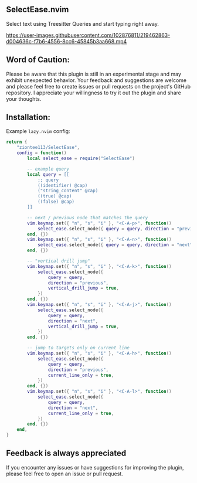 ## SelectEase.nvim

Select text using Treesitter Queries and start typing right away.

https://user-images.githubusercontent.com/102876811/219462863-d004636c-f7b6-4556-8cc6-45845b3aa668.mp4

## Word of Caution:

Please be aware that this plugin is still in an experimental stage and may exhibit unexpected behavior.
Your feedback and suggestions are welcome and please feel free to create issues or pull requests on the project's GitHub repository.
I appreciate your willingness to try it out the plugin and share your thoughts.

## Installation:

Example `lazy.nvim` config:

```lua
return {
    "ziontee113/SelectEase",
    config = function()
        local select_ease = require("SelectEase")

        -- example query
        local query = [[
            ;; query
            ((identifier) @cap)
            ("string_content" @cap)
            ((true) @cap)
            ((false) @cap)
        ]]

        -- next / previous node that matches the query
        vim.keymap.set({ "n", "s", "i" }, "<C-A-p>", function()
            select_ease.select_node({ query = query, direction = "previous" })
        end, {})
        vim.keymap.set({ "n", "s", "i" }, "<C-A-n>", function()
            select_ease.select_node({ query = query, direction = "next" })
        end, {})

        -- "vertical drill jump"
        vim.keymap.set({ "n", "s", "i" }, "<C-A-k>", function()
            select_ease.select_node({
                query = query,
                direction = "previous",
                vertical_drill_jump = true,
            })
        end, {})
        vim.keymap.set({ "n", "s", "i" }, "<C-A-j>", function()
            select_ease.select_node({
                query = query,
                direction = "next",
                vertical_drill_jump = true,
            })
        end, {})

        -- jump to targets only on current line
        vim.keymap.set({ "n", "s", "i" }, "<C-A-h>", function()
            select_ease.select_node({
                query = query,
                direction = "previous",
                current_line_only = true,
            })
        end, {})
        vim.keymap.set({ "n", "s", "i" }, "<C-A-l>", function()
            select_ease.select_node({
                query = query,
                direction = "next",
                current_line_only = true,
            })
        end, {})
    end,
}
```

## Feedback is always appreciated 

If you encounter any issues or have suggestions for improving the plugin, please feel free to open an issue or pull request.

